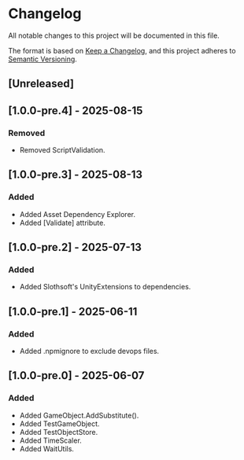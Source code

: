 # Changelog

All notable changes to this project will be documented in this file.

The format is based on [Keep a Changelog](https://keepachangelog.com/en/1.0.0/),
and this project adheres to [Semantic Versioning](https://semver.org/spec/v2.0.0.html).

## [Unreleased]


## [1.0.0-pre.4] - 2025-08-15

### Removed
- Removed ScriptValidation.


## [1.0.0-pre.3] - 2025-08-13

### Added
- Added Asset Dependency Explorer.
- Added \[Validate\] attribute.


## [1.0.0-pre.2] - 2025-07-13

### Added
- Added Slothsoft's UnityExtensions to dependencies.


## [1.0.0-pre.1] - 2025-06-11

### Added
- Added .npmignore to exclude devops files.


## [1.0.0-pre.0] - 2025-06-07

### Added
- Added GameObject.AddSubstitute<T>().
- Added TestGameObject.
- Added TestObjectStore.
- Added TimeScaler.
- Added WaitUtils.
